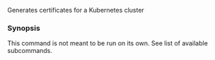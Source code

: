 Generates certificates for a Kubernetes cluster

### Synopsis


This command is not meant to be run on its own. See list of available subcommands.

